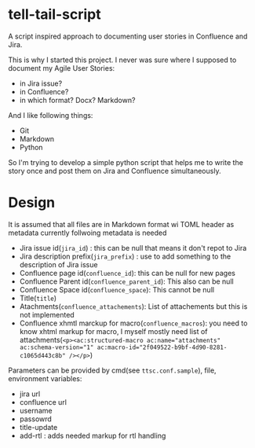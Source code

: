 # tell-tail-script
A script inspired approach to documenting user stories in Confluence and Jira.

This is why I started this project. I never was sure where I supposed to document my Agile User Stories: 

- in Jira issue?
- in Confluence?
- in which format? Docx? Markdown?

And I like following things:

- Git
- Markdown
- Python

So I'm trying to develop a simple python script that helps me to write the story once and post them on Jira and Confluence simultaneously.

# Design

It is assumed that all files are in Markdown format wi TOML header as metadata currently follwoing metadata is needed

- Jira issue id(`jira_id`) : this can be null that means it don't repot to Jira
- Jira description prefix(`jira_prefix`) : use to add something to the description of Jira issue
- Confluence page id(`confluence_id`): this can be null for new pages
- Confluence Parent id(`confluence_parent_id`): This also can be null
- Confluence Space id(`confluence_space`): This cannot be null
- Title(`title`)
- Atachments(`confluence_attachements`): List of attachements but this is not implemented
- Confluence xhmtl marckup for macro(`confluence_macros`): you need to know xhtml markup for macro, I myself mostly need list of attachments(`<p><ac:structured-macro ac:name="attachments" ac:schema-version="1" ac:macro-id="2f049522-b9bf-4d90-8281-c1065d443c8b" /></p>`)

Parameters can be provided by cmd(see `ttsc.conf.sample`), file, environment variables:

- jira url
- confluence url
- username
- passowrd
- title-update
- add-rtl : adds needed markup for rtl handling
